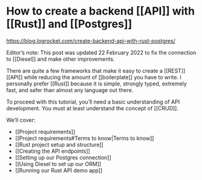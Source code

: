 # How to create a backend [[API]] with [[Rust]] and [[Postgres]]

https://blog.logrocket.com/create-backend-api-with-rust-postgres/

Editor’s note: This post was updated 22 February 2022 to fix the connection to [[Diesel]] and make other improvements. 

There are quite a few frameworks that make it easy to create a [[REST]] [[API]] while reducing the amount of [[boilerplate]] you have to write. I personally prefer [[Rust]] because it is simple, strongly typed, extremely fast, and safer than almost any language out there.

To proceed with this tutorial, you’ll need a basic understanding of API development. You must at least understand the concept of [[CRUD]].

We’ll cover:

- [[Project requirements]]
- [[Project requirements#Terms to know|Terms to know]]
- [[Rust project setup and structure]]
- [[Creating the API endpoints]]
- [[Setting up our Postgres connection]]
- [[Using Diesel to set up our ORM]]
- [[Running our Rust API demo app]]
